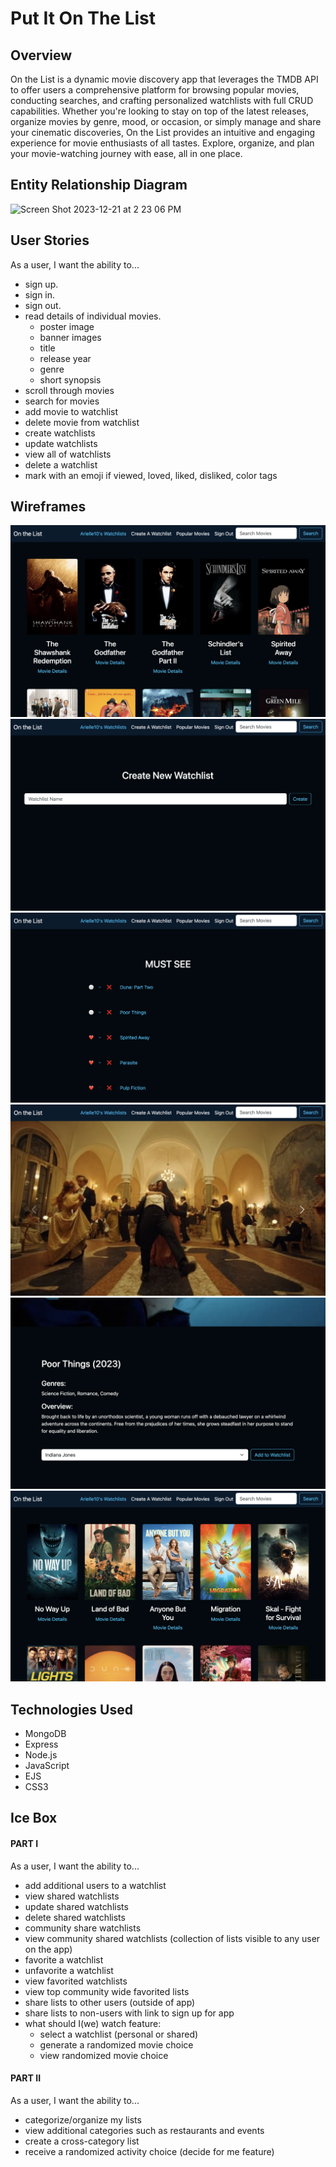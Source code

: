 # Put It On The List

## Overview
On the List is a dynamic movie discovery app that leverages the TMDB API to offer users a comprehensive platform for browsing popular movies, conducting searches, and crafting personalized watchlists with full CRUD capabilities. Whether you're looking to stay on top of the latest releases, organize movies by genre, mood, or occasion, or simply manage and share your cinematic discoveries, On the List provides an intuitive and engaging experience for movie enthusiasts of all tastes. Explore, organize, and plan your movie-watching journey with ease, all in one place.



## Entity Relationship Diagram
<img width="936" alt="Screen Shot 2023-12-21 at 2 23 06 PM" src="https://github.com/ariellepollock/project-2-app/assets/149843908/fe434401-a7e4-4835-bab2-d844e4047d79">



## User Stories
As a user, I want the ability to... 
  - sign up.
  - sign in.  
  - sign out.
  - read details of individual movies.
      - poster image
      - banner images
      - title
      - release year
      - genre
      - short synopsis
  - scroll through movies
  - search for movies
  - add movie to watchlist
  - delete movie from watchlist
  - create watchlists
  - update watchlists
  - view all of watchlists
  - delete a watchlist
  - mark with an emoji if viewed, loved, liked, disliked, color tags



## Wireframes
![alt text](<Screen Shot 2024-02-28 at 6.33.47 PM.png>)
![alt text](<Screen Shot 2024-02-28 at 6.34.20 PM.png>)
![alt text](<Screen Shot 2024-02-28 at 6.38.00 PM.png>)
![alt text](<Screen Shot 2024-02-28 at 6.39.04 PM.png>)
![alt text](<Screen Shot 2024-02-28 at 6.39.21 PM.png>)
![alt text](<Screen Shot 2024-02-28 at 6.39.45 PM.png>)



## Technologies Used
- MongoDB
- Express
- Node.js
- JavaScript
- EJS
- CSS3



## Ice Box
#### PART I
As a user, I want the ability to...
  - add additional users to a watchlist
  - view shared watchlists
  - update shared watchlists
  - delete shared watchlists
  - community share watchlists
  - view community shared watchlists (collection of lists visible to any user on the app)
  - favorite a watchlist
  - unfavorite a watchlist
  - view favorited watchlists
  - view top community wide favorited lists
  - share lists to other users (outside of app)
  - share lists to non-users with link to sign up for app
  - what should I(we) watch feature:
      - select a watchlist (personal or shared)
      - generate a randomized movie choice
      - view randomized movie choice
   
#### PART II
As a user, I want the ability to...
  - categorize/organize my lists
  - view additional categories such as restaurants and events
  - create a cross-category list
  - receive a randomized activity choice (decide for me feature)
